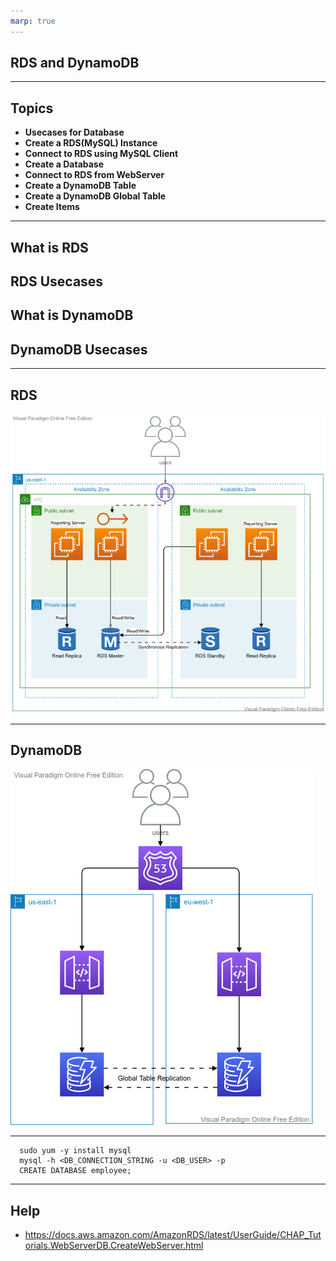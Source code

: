 ```yaml
---
marp: true
---
```


## RDS and DynamoDB

---
## Topics
- **Usecases for Database**
- **Create a RDS(MySQL) Instance**
- **Connect to RDS using MySQL Client**
- **Create a Database**
- **Connect to RDS from WebServer**
- **Create a DynamoDB Table**
- **Create a DynamoDB Global Table**
- **Create Items**
	
---

## What is RDS
## RDS Usecases
## What is DynamoDB
## DynamoDB Usecases

---

## RDS
![alt text right](./assets/rds.png "RDS")

---
## DynamoDB

![alt text right](./assets/dynamodb.png "DynamoDB")

---



      sudo yum -y install mysql
      mysql -h <DB_CONNECTION_STRING -u <DB_USER> -p
      CREATE DATABASE employee;

---

## Help

- https://docs.aws.amazon.com/AmazonRDS/latest/UserGuide/CHAP_Tutorials.WebServerDB.CreateWebServer.html

